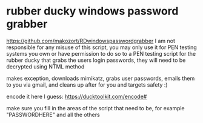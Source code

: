 # rubber ducky windows password grabber
https://github.com/makozort/RDwindowspasswordgrabber
I am not responsible for any misuse of this script, you may only use it for PEN testing systems you own or have permission to do so to
a PEN testing script for the rubber ducky that grabs the users login passwords, they will need to be decrypted using NTML method

makes exception, downloads mimikatz, grabs user passwords, emails them to you via gmail, and cleans up after for you and targets safety :)

encode it here I guess: https://ducktoolkit.com/encode#

make sure you fill in the areas of the script that need to be, for example "PASSWORDHERE" and all the others


